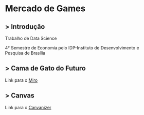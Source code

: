 # Mercado de Games



## > Introdução
Trabalho de Data Science 

4° Semestre de Economia pelo IDP-Instituto de Desenvolvimento e Pesquisa de Brasília

## > Cama de Gato do Futuro
Link para o [Miro](https://miro.com/app/board/uXjVPKqRwS0=/)


## > Canvas
Link para o [Canvanizer](https://next.canvanizer.com/canvas/rqfvsnaavozEe)

